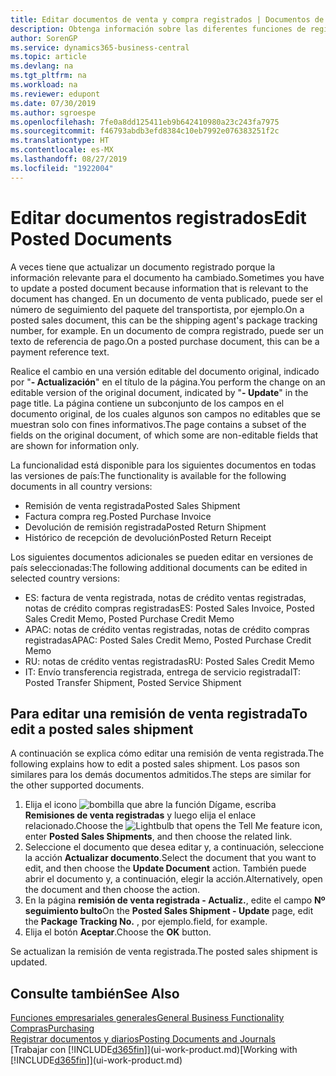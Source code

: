 ```yaml
---
title: Editar documentos de venta y compra registrados | Documentos de Microsoft
description: Obtenga información sobre las diferentes funciones de registro para registrar documentos de compra y cómo puede actualizar los documentos registrados.
author: SorenGP
ms.service: dynamics365-business-central
ms.topic: article
ms.devlang: na
ms.tgt_pltfrm: na
ms.workload: na
ms.reviewer: edupont
ms.date: 07/30/2019
ms.author: sgroespe
ms.openlocfilehash: 7fe0a8dd125411eb9b642410980a23c243fa7975
ms.sourcegitcommit: f46793abdb3efd8384c10eb7992e076383251f2c
ms.translationtype: HT
ms.contentlocale: es-MX
ms.lasthandoff: 08/27/2019
ms.locfileid: "1922004"
---
```

# <a name="edit-posted-documents"></a><span data-ttu-id="14877-103">Editar documentos registrados</span><span class="sxs-lookup"><span data-stu-id="14877-103">Edit Posted Documents</span></span>
<span data-ttu-id="14877-104">A veces tiene que actualizar un documento registrado porque la información relevante para el documento ha cambiado.</span><span class="sxs-lookup"><span data-stu-id="14877-104">Sometimes you have to update a posted document because information that is relevant to the document has changed.</span></span> <span data-ttu-id="14877-105">En un documento de venta publicado, puede ser el número de seguimiento del paquete del transportista, por ejemplo.</span><span class="sxs-lookup"><span data-stu-id="14877-105">On a posted sales document, this can be the shipping agent's package tracking number, for example.</span></span> <span data-ttu-id="14877-106">En un documento de compra registrado, puede ser un texto de referencia de pago.</span><span class="sxs-lookup"><span data-stu-id="14877-106">On a posted purchase document, this can be a payment reference text.</span></span>

<span data-ttu-id="14877-107">Realice el cambio en una versión editable del documento original, indicado por "**- Actualización**" en el título de la página.</span><span class="sxs-lookup"><span data-stu-id="14877-107">You perform the change on an editable version of the original document, indicated by "**- Update**" in the page title.</span></span> <span data-ttu-id="14877-108">La página contiene un subconjunto de los campos en el documento original, de los cuales algunos son campos no editables que se muestran solo con fines informativos.</span><span class="sxs-lookup"><span data-stu-id="14877-108">The page contains a subset of the fields on the original document, of which some are non-editable fields that are shown for information only.</span></span>

<span data-ttu-id="14877-109">La funcionalidad está disponible para los siguientes documentos en todas las versiones de país:</span><span class="sxs-lookup"><span data-stu-id="14877-109">The functionality is available for the following documents in all country versions:</span></span>
- <span data-ttu-id="14877-110">Remisión de venta registrada</span><span class="sxs-lookup"><span data-stu-id="14877-110">Posted Sales Shipment</span></span>
- <span data-ttu-id="14877-111">Factura compra reg.</span><span class="sxs-lookup"><span data-stu-id="14877-111">Posted Purchase Invoice</span></span>
- <span data-ttu-id="14877-112">Devolución de remisión registrada</span><span class="sxs-lookup"><span data-stu-id="14877-112">Posted Return Shipment</span></span>
- <span data-ttu-id="14877-113">Histórico de recepción de devolución</span><span class="sxs-lookup"><span data-stu-id="14877-113">Posted Return Receipt</span></span>

<span data-ttu-id="14877-114">Los siguientes documentos adicionales se pueden editar en versiones de país seleccionadas:</span><span class="sxs-lookup"><span data-stu-id="14877-114">The following additional documents can be edited in selected country versions:</span></span>
- <span data-ttu-id="14877-115">ES: factura de venta registrada, notas de crédito ventas registradas, notas de crédito compras registradas</span><span class="sxs-lookup"><span data-stu-id="14877-115">ES: Posted Sales Invoice, Posted Sales Credit Memo, Posted Purchase Credit Memo</span></span>
- <span data-ttu-id="14877-116">APAC: notas de crédito ventas registradas, notas de crédito compras registradas</span><span class="sxs-lookup"><span data-stu-id="14877-116">APAC: Posted Sales Credit Memo, Posted Purchase Credit Memo</span></span>
- <span data-ttu-id="14877-117">RU: notas de crédito ventas registradas</span><span class="sxs-lookup"><span data-stu-id="14877-117">RU: Posted Sales Credit Memo</span></span>
- <span data-ttu-id="14877-118">IT: Envío transferencia registrada, entrega de servicio registrada</span><span class="sxs-lookup"><span data-stu-id="14877-118">IT: Posted Transfer Shipment, Posted Service Shipment</span></span>

## <a name="to-edit-a-posted-sales-shipment"></a><span data-ttu-id="14877-119">Para editar una remisión de venta registrada</span><span class="sxs-lookup"><span data-stu-id="14877-119">To edit a posted sales shipment</span></span>
<span data-ttu-id="14877-120">A continuación se explica cómo editar una remisión de venta registrada.</span><span class="sxs-lookup"><span data-stu-id="14877-120">The following explains how to edit a posted sales shipment.</span></span> <span data-ttu-id="14877-121">Los pasos son similares para los demás documentos admitidos.</span><span class="sxs-lookup"><span data-stu-id="14877-121">The steps are similar for the other supported documents.</span></span>

1. <span data-ttu-id="14877-122">Elija el icono ![bombilla que abre la función Dígame](media/ui-search/search_small.png "Dígame que desea hacer"), escriba **Remisiones de venta registradas** y luego elija el enlace relacionado.</span><span class="sxs-lookup"><span data-stu-id="14877-122">Choose the ![Lightbulb that opens the Tell Me feature](media/ui-search/search_small.png "Tell me what you want to do") icon, enter **Posted Sales Shipments**, and then choose the related link.</span></span>
2. <span data-ttu-id="14877-123">Seleccione el documento que desea editar y, a continuación, seleccione la acción **Actualizar documento**.</span><span class="sxs-lookup"><span data-stu-id="14877-123">Select the document that you want to edit, and then choose the **Update Document** action.</span></span> <span data-ttu-id="14877-124">También puede abrir el documento y, a continuación, elegir la acción.</span><span class="sxs-lookup"><span data-stu-id="14877-124">Alternatively, open the document and then choose the action.</span></span>
3. <span data-ttu-id="14877-125">En la página **remisión de venta registrada - Actualiz.**, edite el campo **Nº seguimiento bulto**</span><span class="sxs-lookup"><span data-stu-id="14877-125">On the **Posted Sales Shipment - Update** page, edit the **Package Tracking No.**</span></span> <span data-ttu-id="14877-126">, por ejemplo.</span><span class="sxs-lookup"><span data-stu-id="14877-126">field, for example.</span></span>
4. <span data-ttu-id="14877-127">Elija el botón **Aceptar**.</span><span class="sxs-lookup"><span data-stu-id="14877-127">Choose the **OK** button.</span></span>

<span data-ttu-id="14877-128">Se actualizan la remisión de venta registrada.</span><span class="sxs-lookup"><span data-stu-id="14877-128">The posted sales shipment is updated.</span></span>

## <a name="see-also"></a><span data-ttu-id="14877-129">Consulte también</span><span class="sxs-lookup"><span data-stu-id="14877-129">See Also</span></span>
[<span data-ttu-id="14877-130">Funciones empresariales generales</span><span class="sxs-lookup"><span data-stu-id="14877-130">General Business Functionality</span></span>](ui-across-business-areas.md)  
[<span data-ttu-id="14877-131">Compras</span><span class="sxs-lookup"><span data-stu-id="14877-131">Purchasing</span></span>](purchasing-manage-purchasing.md)  
[<span data-ttu-id="14877-132">Registrar documentos y diarios</span><span class="sxs-lookup"><span data-stu-id="14877-132">Posting Documents and Journals</span></span>](ui-post-documents-journals.md)  
<span data-ttu-id="14877-133">[Trabajar con [!INCLUDE[d365fin](includes/d365fin_md.md)]](ui-work-product.md)</span><span class="sxs-lookup"><span data-stu-id="14877-133">[Working with [!INCLUDE[d365fin](includes/d365fin_md.md)]](ui-work-product.md)</span></span>
